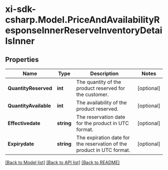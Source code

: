 # xi-sdk-csharp.Model.PriceAndAvailabilityResponseInnerReserveInventoryDetailsInner

## Properties

Name | Type | Description | Notes
------------ | ------------- | ------------- | -------------
**QuantityReserved** | **int** | The quantity of the product reserved for the customer. | [optional] 
**QuantityAvailable** | **int** | The availability of the product reserved. | [optional] 
**Effectivedate** | **string** | The reservation date for the product in UTC format. | [optional] 
**Expirydate** | **string** | The expiration date for the reservation of the product in UTC format. | [optional] 

[[Back to Model list]](../README.md#documentation-for-models) [[Back to API list]](../README.md#documentation-for-api-endpoints) [[Back to README]](../README.md)

